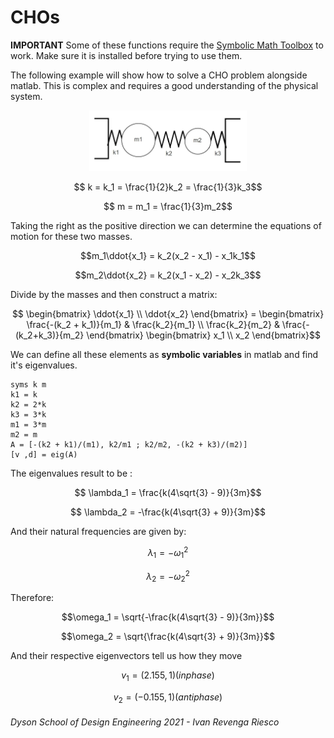 <script type="text/x-mathjax-config">
  MathJax.Hub.Config({
    tex2jax: {
      inlineMath: [ ['$','$'], ["\\(","\\)"] ],
      processEscapes: true
    }
  });
</script>

<script type="text/javascript" async
  src="https://cdnjs.cloudflare.com/ajax/libs/mathjax/2.7.5/MathJax.js?config=TeX-MML-AM_CHTML">
</script>



# CHOs

**IMPORTANT** Some of these functions require the [Symbolic Math Toolbox](https://uk.mathworks.com/products/symbolic.html) to work. Make sure it is installed before trying to use them.

The following example will show how to solve a CHO problem alongside matlab. This is complex and requires a good understanding of the physical system.


<p align="center">
<img src = "images/imagen.jpg" width="50%" >
</p>

$$ k = k_1 = \frac{1}{2}k_2 = \frac{1}{3}k_3$$

$$ m = m_1 = \frac{1}{3}m_2$$

Taking the right as the positive direction we can determine the equations of motion for these two masses.

$$m_1\ddot{x_1} = k_2(x_2 - x_1) - x_1k_1$$

$$m_2\ddot{x_2} = k_2(x_1 - x_2) - x_2k_3$$

Divide by the masses and then construct a matrix:

$$ \begin{bmatrix}
\ddot{x_1}  \\
\ddot{x_2}
\end{bmatrix} =
\begin{bmatrix}
\frac{-(k_2 + k_1)}{m_1} & \frac{k_2}{m_1} \\
\frac{k_2}{m_2} & \frac{-(k_2+k_3)}{m_2} 
\end{bmatrix}
\begin{bmatrix}
x_1 \\
x_2
\end{bmatrix}$$

We can define all these elements as **symbolic variables** in matlab and find it's eigenvalues.

```matlab:Code
syms k m
k1 = k
k2 = 2*k
k3 = 3*k
m1 = 3*m
m2 = m
A = [-(k2 + k1)/(m1), k2/m1 ; k2/m2, -(k2 + k3)/(m2)]
[v ,d] = eig(A)
```

The eigenvalues result to be :

$$ \lambda_1 = \frac{k(4\sqrt{3} - 9)}{3m}$$

$$ \lambda_2 = -\frac{k(4\sqrt{3} + 9)}{3m}$$

And their natural frequencies are given by:

$$ \lambda_1 = -\omega_1^2$$

$$ \lambda_2 = -\omega_2^2$$

Therefore:

$$\omega_1 = \sqrt{-\frac{k(4\sqrt{3} - 9)}{3m}}$$

$$\omega_2 = \sqrt{\frac{k(4\sqrt{3} + 9)}{3m}}$$


And their respective eigenvectors tell us how they move

$$v_1 = (2.155,1) (in phase)$$

$$v_2 = (-0.155, 1) (antiphase)$$


###### Dyson School of Design Engineering 2021 - Ivan Revenga Riesco



